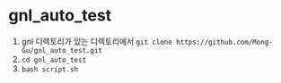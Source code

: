 # gnl_auto_test

1. gnl 디렉토리가 있는 디렉토리에서 `git clone https://github.com/Mong-Gu/gnl_auto_test.git`
2. `cd gnl_auto_test`
3. `bash script.sh`
